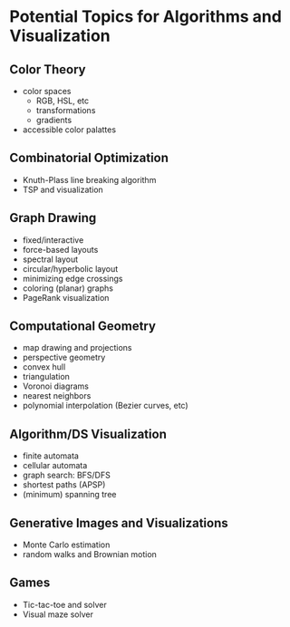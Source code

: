 # Potential Topics for Algorithms and Visualization

## Color Theory

- color spaces
    + RGB, HSL, etc
	+ transformations
	+ gradients
- accessible color palattes 

## Combinatorial Optimization

- Knuth-Plass line breaking algorithm 
- TSP and visualization
	
## Graph Drawing

- fixed/interactive
- force-based layouts
- spectral layout
- circular/hyperbolic layout
- minimizing edge crossings
- coloring (planar) graphs
- PageRank visualization

## Computational Geometry

- map drawing and projections
- perspective geometry
- convex hull
- triangulation
- Voronoi diagrams
- nearest neighbors
- polynomial interpolation (Bezier curves, etc)

## Algorithm/DS Visualization

- finite automata
- cellular automata
- graph search: BFS/DFS
- shortest paths (APSP)
- (minimum) spanning tree

## Generative Images and Visualizations

- Monte Carlo estimation
- random walks and Brownian motion

## Games

- Tic-tac-toe and solver
- Visual maze solver	
